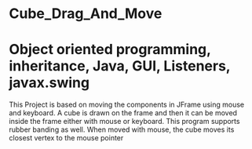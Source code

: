 # Cube_Drag_And_Move
# Object oriented programming, inheritance, Java, GUI, Listeners, javax.swing

This Project is based on moving the components in JFrame using mouse and keyboard.
A cube is drawn on the frame and then it can be moved inside the frame either 
with mouse or keyboard.
This program supports rubber banding as well.
When moved with mouse, the cube moves its closest vertex to the mouse pointer
